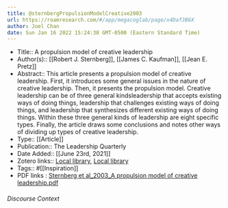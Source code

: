 ```yaml
---
title: @sternbergPropulsionModelCreative2003
url: https://roamresearch.com/#/app/megacoglab/page/x4DafJB6X
author: Joel Chan
date: Sun Jan 16 2022 15:24:38 GMT-0500 (Eastern Standard Time)
---
```


- Title:: A propulsion model of creative leadership
- Author(s):: [[Robert J. Sternberg]], [[James C. Kaufman]], [[Jean E. Pretz]]
- Abstract:: This article presents a propulsion model of creative leadership. First, it introduces some general issues in the nature of creative leadership. Then, it presents the propulsion model. Creative leadership can be of three general kindsleadership that accepts existing ways of doing things, leadership that challenges existing ways of doing things, and leadership that synthesizes different existing ways of doing things. Within these three general kinds of leadership are eight specific types. Finally, the article draws some conclusions and notes other ways of dividing up types of creative leadership.
- Type:: [[Article]]
- Publication:: The Leadership Quarterly
- Date Added:: [[June 23rd, 2021]]
- Zotero links:: [Local library](zotero://select/groups/2451508/items/7ILHMKFY), [Local library](https://www.zotero.org/groups/2451508/items/7ILHMKFY)
- Tags:: #[[Inspiration]]
- PDF links : [Sternberg et al_2003_A propulsion model of creative leadership.pdf](zotero://open-pdf/groups/2451508/items/7BYM5J6M)

###### Discourse Context


